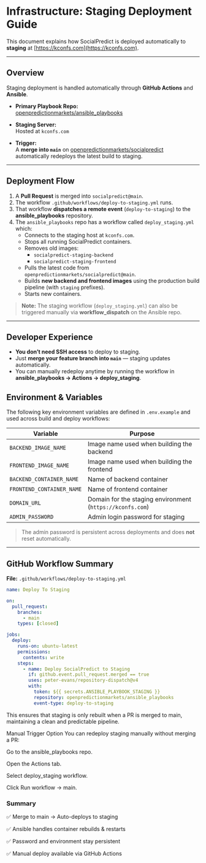 # Infrastructure: Staging Deployment Guide

This document explains how SocialPredict is deployed automatically to **staging** at [https://kconfs.com](https://kconfs.com).

---

## Overview

Staging deployment is handled automatically through **GitHub Actions** and **Ansible**.

- **Primary Playbook Repo:**  
  [openpredictionmarkets/ansible_playbooks](https://github.com/openpredictionmarkets/ansible_playbooks/tree/main)

- **Staging Server:**  
  Hosted at `kconfs.com`

- **Trigger:**  
  A **merge into `main`** on [openpredictionmarkets/socialpredict](https://github.com/openpredictionmarkets/socialpredict)  
  automatically redeploys the latest build to staging.

---

## Deployment Flow

1. A **Pull Request** is merged into `socialpredict@main`.
2. The workflow `.github/workflows/deploy-to-staging.yml` runs.
3. That workflow **dispatches a remote event** (`deploy-to-staging`) to the **ansible_playbooks** repository.
4. The `ansible_playbooks` repo has a workflow called `deploy_staging.yml` which:
    - Connects to the staging host at `kconfs.com`.
    - Stops all running SocialPredict containers.
    - Removes old images:
        - `socialpredict-staging-backend`
        - `socialpredict-staging-frontend`
    - Pulls the latest code from `openpredictionmarkets/socialpredict@main`.
    - Builds **new backend and frontend images** using the production build pipeline (with `staging` prefixes).
    - Starts new containers.

> **Note:** The staging workflow (`deploy_staging.yml`) can also be triggered manually via **workflow_dispatch** on the Ansible repo.

---

## Developer Experience

- **You don’t need SSH access** to deploy to staging.
- Just **merge your feature branch into `main`** — staging updates automatically.
- You can manually redeploy anytime by running the workflow in **ansible_playbooks → Actions → deploy_staging**.

## Environment & Variables

The following key environment variables are defined in `.env.example` and used across build and deploy workflows:

| Variable                  | Purpose                                                   |
|---------------------------|-----------------------------------------------------------|
| `BACKEND_IMAGE_NAME`      | Image name used when building the backend                 |
| `FRONTEND_IMAGE_NAME`     | Image name used when building the frontend                |
| `BACKEND_CONTAINER_NAME`  | Name of backend container                                 |
| `FRONTEND_CONTAINER_NAME` | Name of frontend container                                |
| `DOMAIN_URL`              | Domain for the staging environment (`https://kconfs.com`) |
| `ADMIN_PASSWORD`          | Admin login password for staging                          |

> The admin password is persistent across deployments and does **not** reset automatically.

---

## GitHub Workflow Summary

**File:** `.github/workflows/deploy-to-staging.yml`

```yaml
name: Deploy To Staging

on:
  pull_request:
    branches:
      - main
    types: [closed]

jobs:
  deploy:
    runs-on: ubuntu-latest
    permissions:
      contents: write
    steps:
      - name: Deploy SocialPredict to Staging
        if: github.event.pull_request.merged == true
        uses: peter-evans/repository-dispatch@v4
        with:
          token: ${{ secrets.ANSIBLE_PLAYBOOK_STAGING }}
          repository: openpredictionmarkets/ansible_playbooks
          event-type: deploy-to-staging
```
This ensures that staging is only rebuilt when a PR is merged to main, maintaining a clean and predictable pipeline.

Manual Trigger Option
You can redeploy staging manually without merging a PR:

Go to the ansible_playbooks repo.

Open the Actions tab.

Select deploy_staging workflow.

Click Run workflow → main.


### Summary

:white_check_mark: Merge to main → Auto-deploys to staging

:white_check_mark: Ansible handles container rebuilds & restarts

:white_check_mark: Password and environment stay persistent

:white_check_mark: Manual deploy available via GitHub Actions
